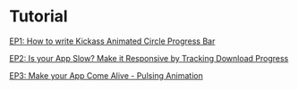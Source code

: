 
# Tutorial

[EP1: How to write Kickass Animated Circle Progress Bar](https://www.youtube.com/watch?v=O3ltwjDJaMk) 

[EP2: Is your App Slow? Make it Responsive by Tracking Download Progress](https://www.youtube.com/watch?v=ZaW-xPmjutA)

[EP3: Make your App Come Alive - Pulsing Animation](https://www.youtube.com/watch?v=lYVazkkjOb8&t=894s)
